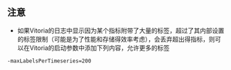 ## 注意
- 如果Vitoria的日志中显示因为某个指标附带了大量的标签，超过了其内部设置的标签限制（可能是为了性能和存储得效率考虑），会丢弃超出得指标，则可以在Vitoria的启动参数中添加下列内容，允许更多的标签
```
-maxLabelsPerTimeseries=200
```
